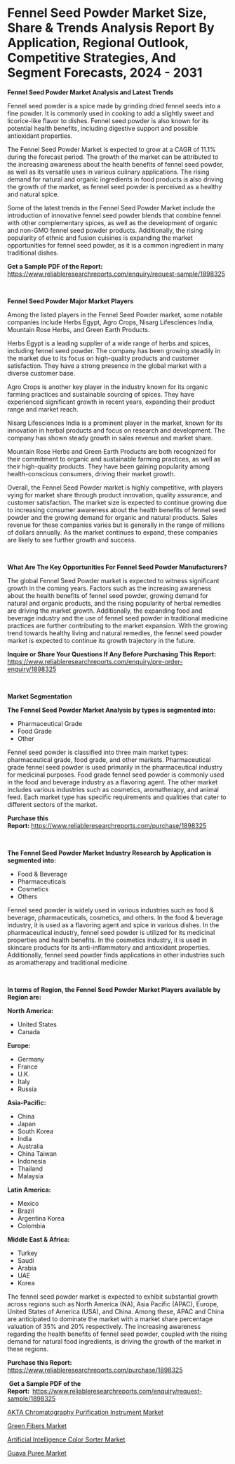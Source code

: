 <p><h1>Fennel Seed Powder Market Size, Share & Trends Analysis Report By Application, Regional Outlook, Competitive Strategies, And Segment Forecasts, 2024 - 2031</h1></p><p><strong>Fennel Seed Powder Market Analysis and Latest Trends</strong></p>
<p><p>Fennel seed powder is a spice made by grinding dried fennel seeds into a fine powder. It is commonly used in cooking to add a slightly sweet and licorice-like flavor to dishes. Fennel seed powder is also known for its potential health benefits, including digestive support and possible antioxidant properties.</p><p>The Fennel Seed Powder Market is expected to grow at a CAGR of 11.1% during the forecast period. The growth of the market can be attributed to the increasing awareness about the health benefits of fennel seed powder, as well as its versatile uses in various culinary applications. The rising demand for natural and organic ingredients in food products is also driving the growth of the market, as fennel seed powder is perceived as a healthy and natural spice.</p><p>Some of the latest trends in the Fennel Seed Powder Market include the introduction of innovative fennel seed powder blends that combine fennel with other complementary spices, as well as the development of organic and non-GMO fennel seed powder products. Additionally, the rising popularity of ethnic and fusion cuisines is expanding the market opportunities for fennel seed powder, as it is a common ingredient in many traditional dishes.</p></p>
<p><strong>Get a Sample PDF of the Report:&nbsp;</strong> <a href="https://www.reliableresearchreports.com/enquiry/request-sample/1898325">https://www.reliableresearchreports.com/enquiry/request-sample/1898325</a></p>
<p>&nbsp;</p>
<p><strong>Fennel Seed Powder Major Market Players</strong></p>
<p><p>Among the listed players in the Fennel Seed Powder market, some notable companies include Herbs Egypt, Agro Crops, Nisarg Lifesciences India, Mountain Rose Herbs, and Green Earth Products. </p><p>Herbs Egypt is a leading supplier of a wide range of herbs and spices, including fennel seed powder. The company has been growing steadily in the market due to its focus on high-quality products and customer satisfaction. They have a strong presence in the global market with a diverse customer base.</p><p>Agro Crops is another key player in the industry known for its organic farming practices and sustainable sourcing of spices. They have experienced significant growth in recent years, expanding their product range and market reach.</p><p>Nisarg Lifesciences India is a prominent player in the market, known for its innovation in herbal products and focus on research and development. The company has shown steady growth in sales revenue and market share.</p><p>Mountain Rose Herbs and Green Earth Products are both recognized for their commitment to organic and sustainable farming practices, as well as their high-quality products. They have been gaining popularity among health-conscious consumers, driving their market growth.</p><p>Overall, the Fennel Seed Powder market is highly competitive, with players vying for market share through product innovation, quality assurance, and customer satisfaction. The market size is expected to continue growing due to increasing consumer awareness about the health benefits of fennel seed powder and the growing demand for organic and natural products. Sales revenue for these companies varies but is generally in the range of millions of dollars annually. As the market continues to expand, these companies are likely to see further growth and success.</p></p>
<p>&nbsp;</p>
<p><strong>What Are The Key Opportunities For Fennel Seed Powder Manufacturers?</strong></p>
<p><p>The global Fennel Seed Powder market is expected to witness significant growth in the coming years. Factors such as the increasing awareness about the health benefits of fennel seed powder, growing demand for natural and organic products, and the rising popularity of herbal remedies are driving the market growth. Additionally, the expanding food and beverage industry and the use of fennel seed powder in traditional medicine practices are further contributing to the market expansion. With the growing trend towards healthy living and natural remedies, the fennel seed powder market is expected to continue its growth trajectory in the future.</p></p>
<p><strong>Inquire or Share Your Questions If Any Before Purchasing This Report:</strong> <a href="https://www.reliableresearchreports.com/enquiry/pre-order-enquiry/1898325">https://www.reliableresearchreports.com/enquiry/pre-order-enquiry/1898325</a></p>
<p>&nbsp;</p>
<p><strong>Market Segmentation</strong></p>
<p><strong>The Fennel Seed Powder Market Analysis by types is segmented into:</strong></p>
<p><ul><li>Pharmaceutical Grade</li><li>Food Grade</li><li>Other</li></ul></p>
<p><p>Fennel seed powder is classified into three main market types: pharmaceutical grade, food grade, and other markets. Pharmaceutical grade fennel seed powder is used primarily in the pharmaceutical industry for medicinal purposes. Food grade fennel seed powder is commonly used in the food and beverage industry as a flavoring agent. The other market includes various industries such as cosmetics, aromatherapy, and animal feed. Each market type has specific requirements and qualities that cater to different sectors of the market.</p></p>
<p><strong>Purchase this Report:&nbsp;</strong><a href="https://www.reliableresearchreports.com/purchase/1898325">https://www.reliableresearchreports.com/purchase/1898325</a></p>
<p>&nbsp;</p>
<p><strong>The Fennel Seed Powder Market Industry Research by Application is segmented into:</strong></p>
<p><ul><li>Food & Beverage</li><li>Pharmaceuticals</li><li>Cosmetics</li><li>Others</li></ul></p>
<p><p>Fennel seed powder is widely used in various industries such as food & beverage, pharmaceuticals, cosmetics, and others. In the food & beverage industry, it is used as a flavoring agent and spice in various dishes. In the pharmaceutical industry, fennel seed powder is utilized for its medicinal properties and health benefits. In the cosmetics industry, it is used in skincare products for its anti-inflammatory and antioxidant properties. Additionally, fennel seed powder finds applications in other industries such as aromatherapy and traditional medicine.</p></p>
<p>&nbsp;</p>
<p><strong>In terms of Region, the Fennel Seed Powder Market Players available by Region are:</strong></p>
<p>
    <p> <strong> North America: </strong>
        <ul>
            <li>United States</li>
            <li>Canada</li>
        </ul>
        </p> 
    <p> <strong> Europe: </strong>
        <ul>
            <li>Germany</li>
            <li>France</li>
            <li>U.K.</li>
            <li>Italy</li>
            <li>Russia</li>
        </ul>
        </p> 
    <p> <strong> Asia-Pacific: </strong>
        <ul>
            <li>China</li>
            <li>Japan</li>
            <li>South Korea</li>
            <li>India</li>
            <li>Australia</li>
            <li>China Taiwan</li>
            <li>Indonesia</li>
            <li>Thailand</li>
            <li>Malaysia</li>
        </ul>
        </p> 
    <p> <strong> Latin America: </strong>
        <ul>
            <li>Mexico</li>
            <li>Brazil</li>
            <li>Argentina Korea</li>
            <li>Colombia</li>
        </ul>
        </p> 
    <p> <strong> Middle East & Africa: </strong>
        <ul>
            <li>Turkey</li>
            <li>Saudi</li>
            <li>Arabia</li>
            <li>UAE</li>
            <li>Korea</li>
        </ul>
    </p>
    </p>
<p><p>The fennel seed powder market is expected to exhibit substantial growth across regions such as North America (NA), Asia Pacific (APAC), Europe, United States of America (USA), and China. Among these, APAC and China are anticipated to dominate the market with a market share percentage valuation of 35% and 20% respectively. The increasing awareness regarding the health benefits of fennel seed powder, coupled with the rising demand for natural food ingredients, is driving the growth of the market in these regions.</p></p>
<p><strong>Purchase this Report: </strong><a href="https://www.reliableresearchreports.com/purchase/1898325">https://www.reliableresearchreports.com/purchase/1898325</a></p>
<p>&nbsp;<strong>Get a Sample PDF of the Report:&nbsp;&nbsp;</strong><a href="https://www.reliableresearchreports.com/enquiry/request-sample/1898325">https://www.reliableresearchreports.com/enquiry/request-sample/1898325</a></p>
<p><strong></strong></p>
<p><p><a href="https://issuu.com/reportprime-2/docs/akta-chromatography-purification-instrument-market">AKTA Chromatography Purification Instrument Market</a></p><p><a href="https://github.com/jerrycopelandthomaswsqd8q/Market-Research-Report-List-1/blob/main/green-fibers-market.md">Green Fibers Market</a></p><p><a href="https://issuu.com/reportprime-2/docs/artificial-intelligence-color-sorter-market-size-2">Artificial Intelligence Color Sorter Market</a></p><p><a href="https://github.com/brenzgnarento/Market-Research-Report-List-1/blob/main/guava-puree-market.md">Guava Puree Market</a></p></p>